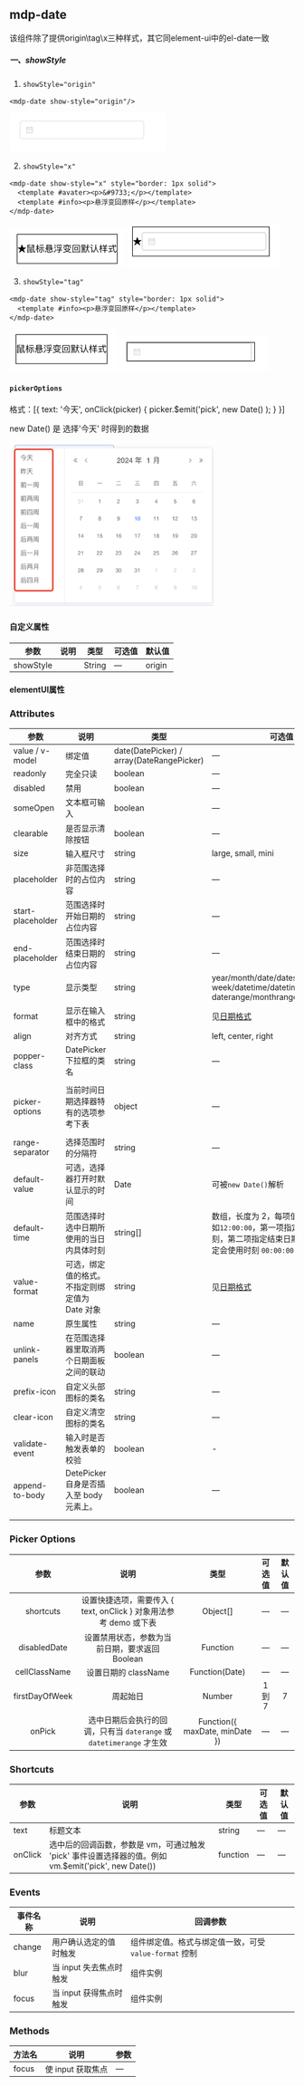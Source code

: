 ## mdp-date
该组件除了提供origin\tag\x三种样式，其它同element-ui中的el-date一致

##### 一、showStyle

1. `showStyle="origin"`

```vue
<mdp-date show-style="origin"/>
```

<img  src="../../../../docs/images/ui-components/mdp-date/image-20240110173240185.png" alt="image-20240110173240185" style="zoom:50%;" />

2. `showStyle="x"`

```vue
<mdp-date show-style="x" style="border: 1px solid">
  <template #avater><p>&#9733;</p></template>
  <template #info><p>悬浮变回原样</p></template>
</mdp-date>
```

<img  src="../../../../docs/images/ui-components/mdp-date/image-20240110175355789.png" alt="3" style="zoom:50%;" />

<img  src="../../../../docs/images/ui-components/mdp-date/image-20240110174700696.png" alt="image-20240110174700696" style="zoom:50%;" />




3. `showStyle="tag"`

```vue
<mdp-date show-style="tag" style="border: 1px solid">
  <template #info><p>悬浮变回原样</p></template>
</mdp-date>
```

<img  src="../../../../docs/images/ui-components/mdp-date/image-20240110175435534.png" alt="50" style="zoom:50%;" />

<img  src="../../../../docs/images/ui-components/mdp-date/image-20240110175446637.png" alt="image-20240110175446637" style="zoom:50%;" />

#### `pickerOptions`

格式：[{   text: '今天',   onClick(picker) { picker.$emit('pick', new Date()  ); } }]

new Date()  是 选择'今天' 时得到的数据

<img  src="../../../../docs/images/ui-components/mdp-date/image-20240110183450741.png" alt="image-20240110183450741" style="zoom:40%;" />






#### 自定义属性

| 参数      | 说明 | 类型   | 可选值 | 默认值 |
| --------- | ---- | ------ | ------ | ------ |
| showStyle |      | String | —      | origin |



#### elementUI属性

### Attributes	

| 参数              | 说明                                           | 类型                                      | 可选值                                                       | 默认值                                                       |
| ----------------- | ---------------------------------------------- | ----------------------------------------- | ------------------------------------------------------------ | ------------------------------------------------------------ |
| value / v-model   | 绑定值                                         | date(DatePicker) / array(DateRangePicker) | —                                                            | —                                                            |
| readonly          | 完全只读                                       | boolean                                   | —                                                            | false                                                        |
| disabled          | 禁用                                           | boolean                                   | —                                                            | false                                                        |
| someOpen          | 文本框可输入                                   | boolean                                   | —                                                            | true                                                         |
| clearable         | 是否显示清除按钮                               | boolean                                   | —                                                            | true                                                         |
| size              | 输入框尺寸                                     | string                                    | large, small, mini                                           | —                                                            |
| placeholder       | 非范围选择时的占位内容                         | string                                    | —                                                            | —                                                            |
| start-placeholder | 范围选择时开始日期的占位内容                   | string                                    | —                                                            | —                                                            |
| end-placeholder   | 范围选择时结束日期的占位内容                   | string                                    | —                                                            | —                                                            |
| type              | 显示类型                                       | string                                    | year/month/date/dates/months/years week/datetime/datetimerange/ daterange/monthrange | date                                                         |
| format            | 显示在输入框中的格式                           | string                                    | 见[日期格式](https://element.eleme.cn/#/zh-CN/component/date-picker#ri-qi-ge-shi) | YYYY-MM-DD                                                   |
| align             | 对齐方式                                       | string                                    | left, center, right                                          | left                                                         |
| popper-class      | DatePicker 下拉框的类名                        | string                                    | —                                                            | —                                                            |
| picker-options    | 当前时间日期选择器特有的选项参考下表           | object                                    | —                                                            | [{   text: '今天',   onClick(picker) {     picker.$emit('pick', new Date()); } }, '昨天', ......] |
| range-separator   | 选择范围时的分隔符                             | string                                    | —                                                            | '-'                                                          |
| default-value     | 可选，选择器打开时默认显示的时间               | Date                                      | 可被`new Date()`解析                                         | —                                                            |
| default-time      | 范围选择时选中日期所使用的当日内具体时刻       | string[]                                  | 数组，长度为 2，每项值为字符串，形如`12:00:00`，第一项指定开始日期的时刻，第二项指定结束日期的时刻，不指定会使用时刻 `00:00:00` | —                                                            |
| value-format      | 可选，绑定值的格式。不指定则绑定值为 Date 对象 | string                                    | 见[日期格式](https://element.eleme.cn/#/zh-CN/component/date-picker#ri-qi-ge-shi) | YYYY-MM-DD HH:mm:ss                                          |
| name              | 原生属性                                       | string                                    | —                                                            | —                                                            |
| unlink-panels     | 在范围选择器里取消两个日期面板之间的联动       | boolean                                   | —                                                            | false                                                        |
| prefix-icon       | 自定义头部图标的类名                           | string                                    | —                                                            | date                                                 |
| clear-icon        | 自定义清空图标的类名                           | string                                    | —                                                            | circle-close                                         |
| validate-event    | 输入时是否触发表单的校验                       | boolean                                   | -                                                            | true                                                         |
| append-to-body    | DetePicker 自身是否插入至 body 元素上。        | boolean                                   | —                                                            | true                                                         |
|                   |                                                |                                           |                                                              |                                                              |
|                   |                                                |                                           |                                                              |                                                              |

### Picker Options

|      参数      |                             说明                             |              类型              | 可选值 | 默认值 |
| :------------: | :----------------------------------------------------------: | :----------------------------: | :----: | :----: |
|   shortcuts    | 设置快捷选项，需要传入 { text, onClick } 对象用法参考 demo 或下表 |            Object[]            |   —    |   —    |
|  disabledDate  |        设置禁用状态，参数为当前日期，要求返回 Boolean        |            Function            |   —    |   —    |
| cellClassName  |                     设置日期的 className                     |         Function(Date)         |   —    |   —    |
| firstDayOfWeek |                           周起始日                           |             Number             | 1 到 7 |   7    |
|     onPick     | 选中日期后会执行的回调，只有当 `daterange` 或 `datetimerange` 才生效 | Function({ maxDate, minDate }) |   —    |   —    |

### Shortcuts

| 参数    | 说明                                                         | 类型     | 可选值 | 默认值 |
| ------- | ------------------------------------------------------------ | -------- | ------ | ------ |
| text    | 标题文本                                                     | string   | —      | —      |
| onClick | 选中后的回调函数，参数是 vm，可通过触发 'pick' 事件设置选择器的值。例如 vm.$emit('pick', new Date()) | function | —      | —      |

### Events

| 事件名称 | 说明                    | 回调参数                                               |
| -------- | ----------------------- | ------------------------------------------------------ |
| change   | 用户确认选定的值时触发  | 组件绑定值。格式与绑定值一致，可受 `value-format` 控制 |
| blur     | 当 input 失去焦点时触发 | 组件实例                                               |
| focus    | 当 input 获得焦点时触发 | 组件实例                                               |

### Methods

| 方法名 | 说明              | 参数 |
| ------ | ----------------- | ---- |
| focus  | 使 input 获取焦点 | —    |

